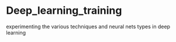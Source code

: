 # Deep_learning_training
experimenting the various techniques and neural nets types in deep learning
